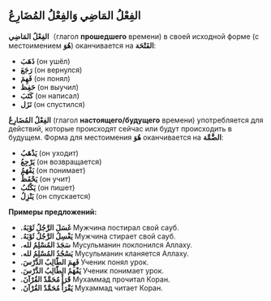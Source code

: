 ﻿ الفِعْلُ المَاضِي وَالفِعْلُ المُضَارِعُ
-
**الفِعْلُ المَاضِي**（глагол **прошедшего** времени) в своей исходной форме (с местоимением **هُوَ**) оканчивается на **الفَتْحَة**: 
    
  - **ذَهَبَ** (он ушёл)
  - **رَجَعَ** (он вернулся)
  - **فَهِمَ** (он понял)
  - **حَفِظ** (он выучил)
  - **كَتَبَ** (он написал)
  - **نَزَل** (он спустился)
        

**الفِعْلُ المُضَارِعُ** (глагол **настоящего/будущего** времени) употребляется для действий, которые происходят сейчас или будут происходить в будущем. Форма для местоимения **هُوَ** оканчивается на **الضَّمَّة**:

 - **يَذْهَبُ** (он уходит)
 - **يَرْجِعُ** (он возвращается)
 - **يَفْهَمُ** (он понимает)
 - **يَحْفَظُ** (он учит)
 - **يَكْتُبُ** (он пишет)
 - **يَنْزِلُ** (он спускается)

**Примеры предложений:** 
-   **.غَسَلَ الرَّجُلُ ثَوْبَهُ**
Мужчина постирал свой сауб.
-   **.يَغْسِلُ الرَّجُلُ ثَوْبَهُ**
Мужчина стирает свой сауб.
-   **.سَجَدَ المُسْلِمُ لله** 
Мусульманин поклонился Аллаху.
-   **.يَسْجُدُ المُسْلِمُ لله**
Мусульманин кланяется Аллаху.
-   **.فَهِمَ الطّالِبُ الدَّرْسَ**
Ученик понял урок.
-   **.يَفْهَمُ الطّالِبُ الدَّرْسَ**
Ученик понимает урок.
-   **.قَرَأَ مُحَمَّدٌ القُرْآنَ**
Мухаммад прочитал Коран.
-   **.يَقْرَأُ مُحَمَّدٌ القُرْآنَ**
Мухаммад читает Коран.
    


